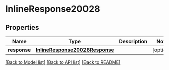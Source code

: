 # InlineResponse20028

## Properties
Name | Type | Description | Notes
------------ | ------------- | ------------- | -------------
**response** | [**InlineResponse20028Response**](InlineResponse20028Response.md) |  | [optional] 

[[Back to Model list]](../README.md#documentation-for-models) [[Back to API list]](../README.md#documentation-for-api-endpoints) [[Back to README]](../README.md)


